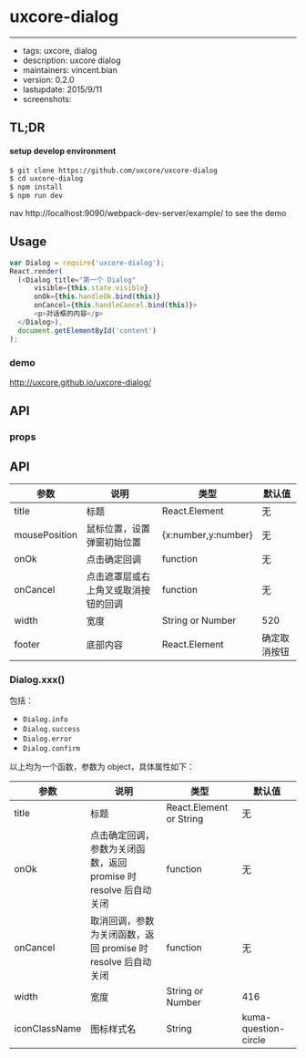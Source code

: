 # uxcore-dialog
---

- tags: uxcore, dialog
- description: uxcore dialog
- maintainers: vincent.bian
- version: 0.2.0
- lastupdate: 2015/9/11
- screenshots:

## TL;DR

#### setup develop environment

```sh
$ git clone https://github.com/uxcore/uxcore-dialog
$ cd uxcore-dialog
$ npm install
$ npm run dev
```
nav http://localhost:9090/webpack-dev-server/example/ to see the demo

## Usage

```js
var Dialog = require('uxcore-dialog');
React.render(
  (<Dialog title="第一个 Dialog"
      visible={this.state.visible}
      onOk={this.handleOk.bind(this)}
      onCancel={this.handleCancel.bind(this)}>
      <p>对话框的内容</p>
  </Dialog>),
  document.getElementById('content')
);
```

### demo
http://uxcore.github.io/uxcore-dialog/

## API

### props

## API

| 参数       | 说明           | 类型             | 默认值       |
|------------|----------------|------------------|--------------|
| title      | 标题           | React.Element    | 无           |
| mousePosition      | 鼠标位置，设置弹窗初始位置           | {x:number,y:number}   | 无           |
| onOk       | 点击确定回调       | function         | 无           |
| onCancel   | 点击遮罩层或右上角叉或取消按钮的回调  | function  | 无           |
| width      | 宽度           | String or Number | 520           |
| footer     | 底部内容       | React.Element    | 确定取消按钮 |

### Dialog.xxx()

包括：

- `Dialog.info`
- `Dialog.success`
- `Dialog.error`
- `Dialog.confirm`

以上均为一个函数，参数为 object，具体属性如下：

| 参数       | 说明           | 类型             | 默认值       |
|------------|----------------|------------------|--------------|
| title      | 标题           | React.Element or String    | 无           |
| onOk       | 点击确定回调，参数为关闭函数，返回 promise 时 resolve 后自动关闭      | function         | 无           |
| onCancel | 取消回调，参数为关闭函数，返回 promise 时 resolve 后自动关闭       | function         | 无           |
| width      | 宽度           | String or Number | 416           |
| iconClassName | 图标样式名 | String | kuma-question-circle |
